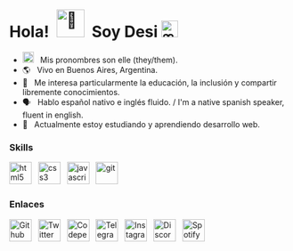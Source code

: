 Hola!&nbsp;&nbsp;<img src="https://fonts.gstatic.com/s/e/notoemoji/latest/1f44b/512.gif" alt="👋" width="50" height="50">&nbsp; Soy Desi <img src="https://fonts.gstatic.com/s/e/notoemoji/latest/1f497/512.gif" alt="💗" width="30" height="30">
===========================================================================================

* <img src="https://raw.githubusercontent.com/ledesidium/desi-portfolio/072789897f7b3de5505ba35f4862cd711eb10e67/img/nonbinary-flag.svg" alt="non binary symbol" width="20" height="20"> &nbsp; Mis pronombres son elle (they/them).
* 🌎 &nbsp; Vivo en Buenos Aires, Argentina.
* 🤝 &nbsp; Me interesa particularmente la educación, la inclusión y compartir libremente conocimientos.
* 🗣️ &nbsp; Hablo español nativo e inglés fluido. / I'm a native spanish speaker, fluent in english.
* 🧠 &nbsp; Actualmente estoy estudiando y aprendiendo desarrollo web.

### Skills

<p align="left">
  <a href="https://developer.mozilla.org/en-US/docs/Glossary/HTML5" target="_blank" rel="noreferrer"> <img src="https://raw.githubusercontent.com/ledesidium/desi-portfolio/9ffdd5bb9e8c3d308254548565e9f0e8609c9530/img/social/html5-color.svg" alt="html5" width="40" height="40" alt="HTML5"/></a> &nbsp;
  <a href="https://developer.mozilla.org/en-US/docs/Web/CSS" target="_blank" rel="noreferrer"> <img src="https://raw.githubusercontent.com/ledesidium/desi-portfolio/9ffdd5bb9e8c3d308254548565e9f0e8609c9530/img/social/css3-color.svg" alt="css3" width="40" height="40" alt="CSS3"/></a> &nbsp;
  <a href="https://developer.mozilla.org/en-US/docs/Web/JavaScript" target="_blank" rel="noreferrer"> <img src="https://raw.githubusercontent.com/ledesidium/desi-portfolio/9ffdd5bb9e8c3d308254548565e9f0e8609c9530/img/social/javascript-color.svg" alt="javascript" width="40" height="40" alt="JavaScript"/></a> &nbsp;
  <a href="https://developer.mozilla.org/en-US/docs/Glossary/Git" target="_blank" rel="noreferrer"> <img src="https://raw.githubusercontent.com/ledesidium/desi-portfolio/9ffdd5bb9e8c3d308254548565e9f0e8609c9530/img/social/git-color.svg" alt="git" width="40" height="40" alt="Git"/></a> &nbsp;
</p>

### Enlaces

<p align="left">
  <a href="https://github.com/ledesidium/" target="blank"> <img align="center" src="https://raw.githubusercontent.com/ledesidium/desi-portfolio/fbaf35d01324e6753646813095dfd65bc9412c74/img/social/github.svg" alt="Github" height="40" width="40" /></a> &nbsp;
  <a href="https://twitter.com/ledesidium" target="blank"> <img align="center" src="https://raw.githubusercontent.com/ledesidium/desi-portfolio/b1c3341edec6db381f812686565fbce39597b2c8/img/social/twitter.svg" alt="Twitter" height="40" width="40" /></a> &nbsp;
  <a href="https://codepen.io/ledesidium/" target="blank"> <img align="center" src="https://raw.githubusercontent.com/ledesidium/desi-portfolio/fbaf35d01324e6753646813095dfd65bc9412c74/img/social/codepen.svg" alt="Codepen" height="40" width="40" /></a> &nbsp;
  <a href="https://t.me/ledesi" target="blank"> <img align="center" src="https://raw.githubusercontent.com/ledesidium/desi-portfolio/fbaf35d01324e6753646813095dfd65bc9412c74/img/social/telegram.svg" alt="Telegram" height="40" width="40" /></a> &nbsp;
  <a href="https://instagram.com/desimaginarte" target="blank"> <img align="center" src="https://raw.githubusercontent.com/ledesidium/desi-portfolio/fbaf35d01324e6753646813095dfd65bc9412c74/img/social/instagram.svg" alt="Instagram" height="40" width="40" /></a> &nbsp;
  <a href="https://discordapp.com/users/Desi#4372" target="blank"> <img align="center" src="https://raw.githubusercontent.com/ledesidium/desi-portfolio/fbaf35d01324e6753646813095dfd65bc9412c74/img/social/discord.svg" alt="Discord" height="40" width="40" /></a> &nbsp;
  <a href="https://open.spotify.com/user/316xg2dsxizej4oj46uuiubky2fa?si=075712d92f18410e" target="blank"> <img align="center" src="https://raw.githubusercontent.com/ledesidium/desi-portfolio/fbaf35d01324e6753646813095dfd65bc9412c74/img/social/spotify.svg" alt="Spotify" height="40" width="40" /></a> &nbsp;
</p>
